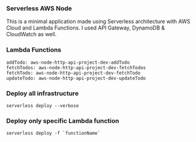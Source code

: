 ### Serverless AWS Node

This is a minimal application made using Serverless architecture with AWS Cloud and Lambda Functions. I used API Gateway, DynamoDB & CloudWatch as well.


### Lambda Functions

```
addTodo: aws-node-http-api-project-dev-addTodo
fetchTodos: aws-node-http-api-project-dev-fetchTodos
fetchTodo: aws-node-http-api-project-dev-fetchTodo
updateTodo: aws-node-http-api-project-dev-updateTodo
```

### Deploy all infrastructure

```
serverless deploy --verbose
```

### Deploy only specific Lambda function

```
serverless deploy -f `functionName`
```
